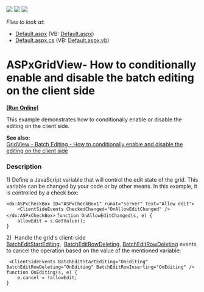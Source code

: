 <!-- default badges list -->
![](https://img.shields.io/endpoint?url=https://codecentral.devexpress.com/api/v1/VersionRange/128533541/16.1.4%2B)
[![](https://img.shields.io/badge/Open_in_DevExpress_Support_Center-FF7200?style=flat-square&logo=DevExpress&logoColor=white)](https://supportcenter.devexpress.com/ticket/details/T150957)
[![](https://img.shields.io/badge/📖_How_to_use_DevExpress_Examples-e9f6fc?style=flat-square)](https://docs.devexpress.com/GeneralInformation/403183)
<!-- default badges end -->
<!-- default file list -->
*Files to look at*:

* [Default.aspx](./CS/Default.aspx) (VB: [Default.aspx](./VB/Default.aspx))
* [Default.aspx.cs](./CS/Default.aspx.cs) (VB: [Default.aspx.vb](./VB/Default.aspx.vb))
<!-- default file list end -->
# ASPxGridView- How to conditionally enable and disable the batch editing on the client side
<!-- run online -->
**[[Run Online]](https://codecentral.devexpress.com/t150957/)**
<!-- run online end -->


<p>This example demonstrates how to conditionally enable or disable the editing on the client side.</p>
<p><strong>See also:</strong><br><a href="https://www.devexpress.com/Support/Center/p/T150965">GridView - Batch Editing - How to conditionally enable and disable the editing on the client side</a></p>


<h3>Description</h3>

<p>1) Define a JavaScript variable that will control the edit state of the grid. This variable can be changed by your code or by other means. In this example, it is controlled by a check box:</p>
<code lang="aspx">&lt;dx:ASPxCheckBox ID="ASPxCheckBox1" runat="server" Text="Allow edit"&gt;
    &lt;ClientSideEvents CheckedChanged="OnAllowEditChanged" /&gt;
&lt;/dx:ASPxCheckBox&gt;</code>
<code lang="js">function OnAllowEditChanged(s, e) {
    allowEdit = s.GetValue();
}</code>
<p>2) &nbsp;Handle the grid's client-side <a href="https://documentation.devexpress.com/#AspNet/DevExpressWebASPxGridViewScriptsASPxClientGridView_BatchEditStartEditingtopic">BatchEditStartEditing</a>,&nbsp;&nbsp;<a href="https://documentation.devexpress.com/#AspNet/DevExpressWebScriptsASPxClientGridView_BatchEditRowDeletingtopic">BatchEditRowDeleting</a>,&nbsp;<a href="https://documentation.devexpress.com/#AspNet/DevExpressWebScriptsASPxClientGridView_BatchEditRowDeletingtopic">BatchEditRowDeleting</a> events to cancel the operation based on the value of the mentioned variable:</p>
<code lang="aspx"> &lt;ClientSideEvents BatchEditStartEditing="OnEditing" BatchEditRowDeleting="OnEditing" BatchEditRowInserting="OnEditing" /&gt;</code>
<code lang="js">function OnEditing(s, e) {
    e.cancel = !allowEdit;
}</code>

<br/>


